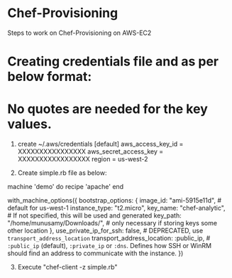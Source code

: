 # Chef-Provisioning

Steps to work on Chef-Provisioning on AWS-EC2

# Creating credentials file and as per below format:
# No quotes are needed for the key values.
1.  create ~/.aws/credentials 
[default]
aws_access_key_id = XXXXXXXXXXXXXXXX 
aws_secret_access_key = XXXXXXXXXXXXXXXXX 
region = us-west-2

2. Create simple.rb file as below:

machine 'demo' do
  recipe 'apache'
end

with_machine_options({
  bootstrap_options: {
    image_id: "ami-5915e11d", # default for us-west-1
    instance_type: "t2.micro",
    key_name: "chef-analytic", # If not specified, this will be used and generated
    key_path: "/home/munusamy/Downloads/", # only necessary if storing keys some other location
  },
  use_private_ip_for_ssh: false, # DEPRECATED, use `transport_address_location`
  transport_address_location: :public_ip, # `:public_ip` (default), `:private_ip` or `:dns`.  Defines how SSH or WinRM should find an address to communicate with the instance.
})

3. Execute "chef-client -z simple.rb"

